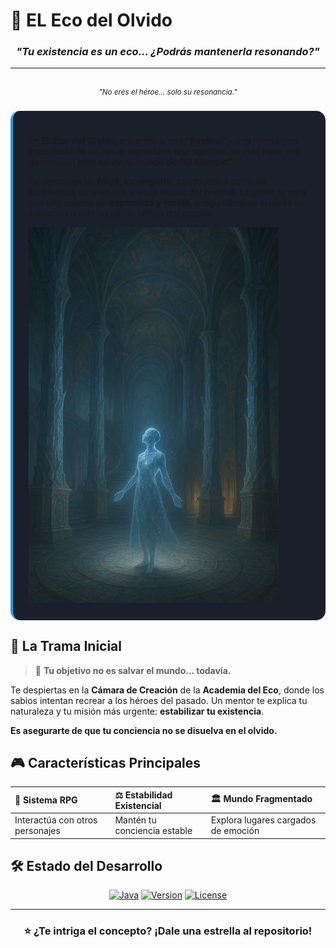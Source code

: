# 🧠 EL Eco del Olvido

<div align="center">

### *"Tu existencia es un eco... ¿Podrás mantenerla resonando?"*

</div>

---

<div align="center">

<br/>
<sup><em>"No eres el héroe... solo su resonancia."</em></sup>

</div>

<br/>

<div style="background: #1a1f2c; padding: 25px; border-radius: 15px; border-left: 4px solid #3498db;">

En **EL Eco del Olvido**, encarnas a una **"Réplica"** - una recreación imperfecta de un héroe legendario que sacrificó su vida hace una generación para salvar al mundo de **"El Silencio"**. 

Tu personaje es **frágil, incompleto**, construido a partir de fragmentos de memoria y ecos vitales del original. La gente te mira con una mezcla de **esperanza y recelo**, preguntándose si serás su salvación o solo un pálido reflejo del pasado.

<img src="./images/imagenread.png" width="400" alt="Réplica contemplando" />

</div>

## 📖 La Trama Inicial

> 🎯 **Tu objetivo no es salvar el mundo... todavía.**

Te despiertas en la **Cámara de Creación** de la **Academia del Eco**, donde los sabios intentan recrear a los héroes del pasado. Un mentor te explica tu naturaleza y tu misión más urgente: **estabilizar tu existencia**.

**Es asegurarte de que tu conciencia no se disuelva en el olvido.**

## 🎮 Características Principales

| 🧠 **Sistema RPG** | ⚖️ **Estabilidad Existencial** | 🏛️ **Mundo Fragmentado** |
|:--------------------------|:--------------------------------|:--------------------------|
| Interactúa con otros personajes | Mantén tu conciencia estable | Explora lugares cargados de emoción |

## 🛠️ Estado del Desarrollo

<div align="center">

[![Java](https://img.shields.io/badge/Java-ED8B00?style=for-the-badge&logo=java&logoColor=white)](https://java.com)
[![Version](https://img.shields.io/badge/Version-1.0-blue?style=for-the-badge)](https://github.com/andresaguilar2003/el-eco-del-olvido/releases)
[![License](https://img.shields.io/badge/License-MIT-green?style=for-the-badge)](LICENSE)

</div>

---

<div align="center">

### ⭐ ¿Te intriga el concepto? ¡Dale una estrella al repositorio!

</div>